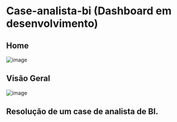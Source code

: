 # Case-analista-bi (Dashboard em desenvolvimento)

## Home
![image](https://github.com/victorsa2/case-analista-bi/assets/141345545/825c6f5b-8a66-42bb-ba39-d5ac19bf0c6c)

## Visão Geral
![image](https://github.com/victorsa2/case-analista-bi/assets/141345545/76e110cb-55a4-4161-8a7e-86699658f286)

## Resolução de um case de analista de BI.
